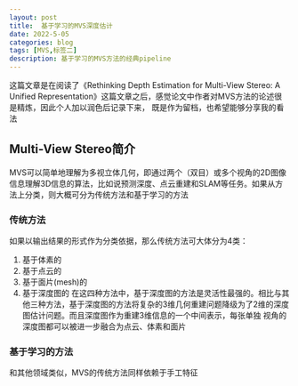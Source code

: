```yaml
---
layout: post
title:  基于学习的MVS深度估计
date: 2022-5-05
categories: blog
tags: [MVS,标签二]
description: 基于学习的MVS方法的经典pipeline
---
```


这篇文章是在阅读了《Rethinking Depth Estimation for Multi-View Stereo: A Unified Representation》这篇文章之后，感觉论文中作者对MVS方法的论述很是精炼，因此个人加以润色后记录下来，
既是作为留档，也希望能够分享我的看法
## Multi-View Stereo简介
MVS可以简单地理解为多视立体几何，即通过两个（双目）或多个视角的2D图像信息理解3D信息的算法，比如说预测深度、点云重建和SLAM等任务。如果从方法上分类，则大概可分为传统方法和基于学习的方法
### 传统方法
如果以输出结果的形式作为分类依据，那么传统方法可大体分为4类：<br>
1. 基于体素的
2. 基于点云的
3. 基于面片(mesh)的
4. 基于深度图的
在这四种方法中，基于深度图的方法是灵活性最强的。相比与其他三种方法，基于深度图的方法将复杂的3维几何重建问题降级为了2维的深度图估计问题。而且深度图作为重建3维信息的一个中间表示，每张单独
视角的深度图都可以被进一步融合为点云、体素和面片
### 基于学习的方法
和其他领域类似，MVS的传统方法同样依赖于手工特征













